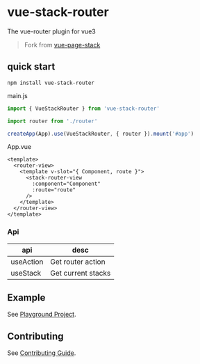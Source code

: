# vue-stack-router

The vue-router plugin for vue3

> Fork from [vue-page-stack](https://github.com/hezhongfeng/vue-page-stack)

## quick start

```
npm install vue-stack-router

```

main.js

```ts
import { VueStackRouter } from 'vue-stack-router'

import router from './router'

createApp(App).use(VueStackRouter, { router }).mount('#app')
```

App.vue

```vue
<template>
  <router-view>
    <template v-slot="{ Component, route }">
      <stack-router-view
        :component="Component"
        :route="route"
      />
    </template>
  </router-view>
</template>
```

### Api

| api       | desc               |
| --------- | ------------------ |
| useAction | Get router action  |
| useStack  | Get current stacks |

## Example

See [Playground Project](playground).

## Contributing

See [Contributing Guide](.github/contributing.md).
